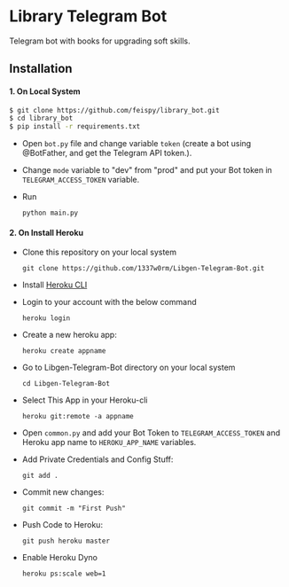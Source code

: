 # Library Telegram Bot
  Telegram bot with books for upgrading soft skills.
## Installation

 #### 1. On Local System

```sh
$ git clone https://github.com/feispy/library_bot.git
$ cd library_bot
$ pip install -r requirements.txt
```
- Open ```bot.py``` file and change variable ```token``` (create a bot using @BotFather, and get the Telegram API token.).
- Change ```mode``` variable to "dev" from "prod" and put your Bot token in ```TELEGRAM_ACCESS_TOKEN``` variable.

- Run
    ```
    python main.py
    ```

#### 2. On Install Heroku
    
- Clone this repository on your local system
    ```
    git clone https://github.com/1337w0rm/Libgen-Telegram-Bot.git
    ```
 - Install [Heroku CLI](https://devcenter.heroku.com/articles/heroku-cli)
 - Login to your account with the below command

     ```
    heroku login
    ```
 - Create a new heroku app:
     ```
     heroku create appname
    ```
- Go to Libgen-Telegram-Bot directory on your local system
    ```
    cd Libgen-Telegram-Bot
    ```
- Select This App in your Heroku-cli
    ```
    heroku git:remote -a appname
    ```
- Open ```common.py``` and add your Bot Token to ```TELEGRAM_ACCESS_TOKEN``` and Heroku app name to ```HEROKU_APP_NAME``` variables.

- Add Private Credentials and Config Stuff:
    ```
    git add . 
    ```
- Commit new changes:
    ```
    git commit -m "First Push"
    ```
- Push Code to Heroku:
    ```
    git push heroku master
    ```
- Enable Heroku Dyno
    ```
    heroku ps:scale web=1
    ```

